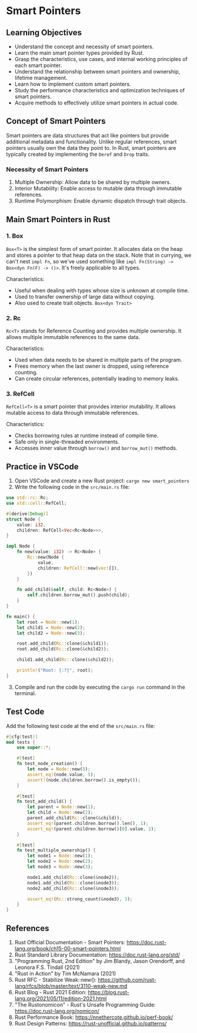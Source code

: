 # Smart Pointers

## Learning Objectives
- Understand the concept and necessity of smart pointers.
- Learn the main smart pointer types provided by Rust.
- Grasp the characteristics, use cases, and internal working principles of each smart pointer.
- Understand the relationship between smart pointers and ownership, lifetime management.
- Learn how to implement custom smart pointers.
- Study the performance characteristics and optimization techniques of smart pointers.
- Acquire methods to effectively utilize smart pointers in actual code.

## Concept of Smart Pointers

Smart pointers are data structures that act like pointers but provide additional metadata and functionality. Unlike regular references, smart pointers usually own the data they point to. In Rust, smart pointers are typically created by implementing the `Deref` and `Drop` traits.

### Necessity of Smart Pointers

1. Multiple Ownership: Allow data to be shared by multiple owners.
2. Interior Mutability: Enable access to mutable data through immutable references.
3. Runtime Polymorphism: Enable dynamic dispatch through trait objects.

## Main Smart Pointers in Rust

### 1. Box<T>

`Box<T>` is the simplest form of smart pointer. It allocates data on the heap and stores a pointer to that heap data on the stack.
Note that in currying, we can't nest `impl Fn`, so we've used something like `impl Fn(String) -> Box<dyn Fn(F) -> ()>`.
It's freely applicable to all types.

Characteristics:
- Useful when dealing with types whose size is unknown at compile time.
- Used to transfer ownership of large data without copying.
- Also used to create trait objects. `Box<dyn Trait>`

### 2. Rc<T>

`Rc<T>` stands for Reference Counting and provides multiple ownership. It allows multiple immutable references to the same data.

Characteristics:
- Used when data needs to be shared in multiple parts of the program.
- Frees memory when the last owner is dropped, using reference counting.
- Can create circular references, potentially leading to memory leaks.

### 3. RefCell<T>

`RefCell<T>` is a smart pointer that provides interior mutability. It allows mutable access to data through immutable references.

Characteristics:
- Checks borrowing rules at runtime instead of compile time.
- Safe only in single-threaded environments.
- Accesses inner value through `borrow()` and `borrow_mut()` methods.

## Practice in VSCode

1. Open VSCode and create a new Rust project: `cargo new smart_pointers`
2. Write the following code in the `src/main.rs` file:

```rust
use std::rc::Rc;
use std::cell::RefCell;

#[derive(Debug)]
struct Node {
    value: i32,
    children: RefCell<Vec<Rc<Node>>>,
}

impl Node {
    fn new(value: i32) -> Rc<Node> {
        Rc::new(Node {
            value,
            children: RefCell::new(vec![]),
        })
    }

    fn add_child(&self, child: Rc<Node>) {
        self.children.borrow_mut().push(child);
    }
}

fn main() {
    let root = Node::new(1);
    let child1 = Node::new(2);
    let child2 = Node::new(3);

    root.add_child(Rc::clone(&child1));
    root.add_child(Rc::clone(&child2));

    child1.add_child(Rc::clone(&child2));

    println!("Root: {:?}", root);
}
```

3. Compile and run the code by executing the `cargo run` command in the terminal.

## Test Code

Add the following test code at the end of the `src/main.rs` file:

```rust
#[cfg(test)]
mod tests {
    use super::*;

    #[test]
    fn test_node_creation() {
        let node = Node::new(5);
        assert_eq!(node.value, 5);
        assert!(node.children.borrow().is_empty());
    }

    #[test]
    fn test_add_child() {
        let parent = Node::new(1);
        let child = Node::new(2);
        parent.add_child(Rc::clone(&child));
        assert_eq!(parent.children.borrow().len(), 1);
        assert_eq!(parent.children.borrow()[0].value, 2);
    }

    #[test]
    fn test_multiple_ownership() {
        let node1 = Node::new(1);
        let node2 = Node::new(2);
        let node3 = Node::new(3);

        node1.add_child(Rc::clone(&node2));
        node1.add_child(Rc::clone(&node3));
        node2.add_child(Rc::clone(&node3));

        assert_eq!(Rc::strong_count(&node3), 3);
    }
}
```

## References

1. Rust Official Documentation - Smart Pointers: https://doc.rust-lang.org/book/ch15-00-smart-pointers.html
2. Rust Standard Library Documentation: https://doc.rust-lang.org/std/
3. "Programming Rust, 2nd Edition" by Jim Blandy, Jason Orendorff, and Leonora F.S. Tindall (2021)
4. "Rust in Action" by Tim McNamara (2021)
5. Rust RFC - Stabilize Weak::new(): https://github.com/rust-lang/rfcs/blob/master/text/3110-weak-new.md
6. Rust Blog - Rust 2021 Edition: https://blog.rust-lang.org/2021/05/11/edition-2021.html
7. "The Rustonomicon" - Rust's Unsafe Programming Guide: https://doc.rust-lang.org/nomicon/
8. Rust Performance Book: https://nnethercote.github.io/perf-book/
9. Rust Design Patterns: https://rust-unofficial.github.io/patterns/
